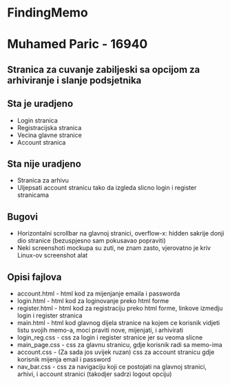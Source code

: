 # FindingMemo
# Muhamed Paric - 16940

## Stranica za cuvanje zabiljeski sa opcijom za arhiviranje i slanje podsjetnika

## Sta je uradjeno
- Login stranica
- Registracijska stranica
- Vecina glavne stranice
- Account stranica

## Sta nije uradjeno
- Stranica za arhivu
- Uljepsati account stranicu tako da izgleda slicno login i register stranicama

## Bugovi
- Horizontalni scrollbar na glavnoj stranici, overflow-x: hidden sakrije donji dio stranice (bezuspjesno sam pokusavao popraviti)
- Neki screenshoti mockupa su zuti, ne znam zasto, vjerovatno je kriv Linux-ov screenshot alat

## Opisi fajlova
- account.html - html kod za mijenjanje emaila i passworda
- login.html - html kod za loginovanje preko html forme
- register.html - html kod za registraciju preko html forme, linkove izmedju login i register stranica
- main.html - html kod glavnog dijela stranice na kojem ce korisnik vidjeti listu svojih memo-a, moci praviti nove, mijenjati, i arhivirati
- login_reg.css - css za login i register stranice jer su veoma slicne
- main_page.css - css za glavnu stranicu, gdje korisnik radi sa memo-ima
- account.css - (Za sada jos uvijek ruzan) css za account stranicu gdje korisnik mijenja email i password
- nav_bar.css - css za navigaciju koji ce postojati na glavnoj stranici, arhivi, i account stranici (takodjer sadrzi logout opciju)
